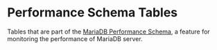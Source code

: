 
# Performance Schema Tables

Tables that are part of the [MariaDB Performance Schema](../README.md), a feature for monitoring the performance of MariaDB server.

